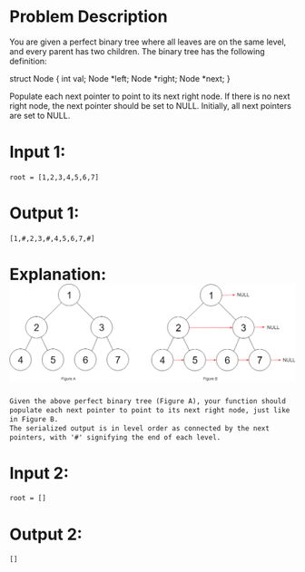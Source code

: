 # Problem Description

You are given a perfect binary tree where all leaves are on the same level, and every parent has two children. 
The binary tree has the following definition:

  struct Node {
    int val;
    Node *left;
    Node *right;
    Node *next;
  }
        
Populate each next pointer to point to its next right node. 
If there is no next right node, the next pointer should be set to NULL.
Initially, all next pointers are set to NULL.

# Input 1: 
    root = [1,2,3,4,5,6,7]
# Output 1: 
    [1,#,2,3,#,4,5,6,7,#]
# Explanation: ![Image](1.png)
    Given the above perfect binary tree (Figure A), your function should populate each next pointer to point to its next right node, just like in Figure B. 
    The serialized output is in level order as connected by the next pointers, with '#' signifying the end of each level.

# Input 2: 
    root = []
# Output 2: 
    []
